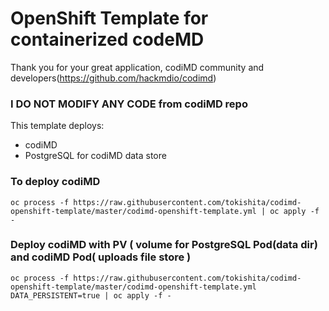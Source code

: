 # OpenShift Template for containerized codeMD

Thank you for your great application, codiMD community and developers(https://github.com/hackmdio/codimd)

### I DO NOT MODIFY ANY CODE from codiMD repo


This template deploys:
- codiMD
- PostgreSQL for codiMD data store

### To deploy codiMD

```
oc process -f https://raw.githubusercontent.com/tokishita/codimd-openshift-template/master/codimd-openshift-template.yml | oc apply -f -
```

### Deploy codiMD with PV ( volume for PostgreSQL Pod(data dir) and codiMD Pod( uploads file store )

```
oc process -f https://raw.githubusercontent.com/tokishita/codimd-openshift-template/master/codimd-openshift-template.yml  DATA_PERSISTENT=true | oc apply -f -
```
